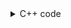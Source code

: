 <details><summary>C++ code</summary>

Runtime `0 ms` Beats `100%`.<br>
Memory `6.2 MB` Beats `69.99%`.

![](../../../../assets/28.png)

</details>
